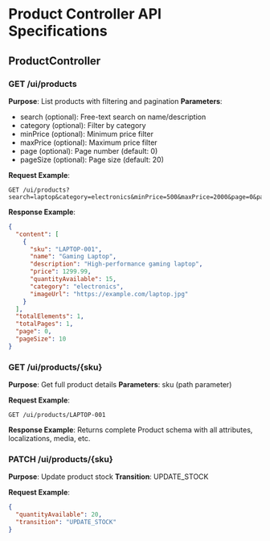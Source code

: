 # Product Controller API Specifications

## ProductController

### GET /ui/products
**Purpose**: List products with filtering and pagination
**Parameters**:
- search (optional): Free-text search on name/description
- category (optional): Filter by category
- minPrice (optional): Minimum price filter
- maxPrice (optional): Maximum price filter
- page (optional): Page number (default: 0)
- pageSize (optional): Page size (default: 20)

**Request Example**:
```
GET /ui/products?search=laptop&category=electronics&minPrice=500&maxPrice=2000&page=0&pageSize=10
```

**Response Example**:
```json
{
  "content": [
    {
      "sku": "LAPTOP-001",
      "name": "Gaming Laptop",
      "description": "High-performance gaming laptop",
      "price": 1299.99,
      "quantityAvailable": 15,
      "category": "electronics",
      "imageUrl": "https://example.com/laptop.jpg"
    }
  ],
  "totalElements": 1,
  "totalPages": 1,
  "page": 0,
  "pageSize": 10
}
```

### GET /ui/products/{sku}
**Purpose**: Get full product details
**Parameters**: sku (path parameter)

**Request Example**:
```
GET /ui/products/LAPTOP-001
```

**Response Example**: Returns complete Product schema with all attributes, localizations, media, etc.

### PATCH /ui/products/{sku}
**Purpose**: Update product stock
**Transition**: UPDATE_STOCK

**Request Example**:
```json
{
  "quantityAvailable": 20,
  "transition": "UPDATE_STOCK"
}
```
